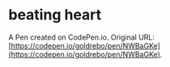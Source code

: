 # beating heart

A Pen created on CodePen.io. Original URL: [https://codepen.io/goldrebo/pen/NWBaGKe](https://codepen.io/goldrebo/pen/NWBaGKe).

